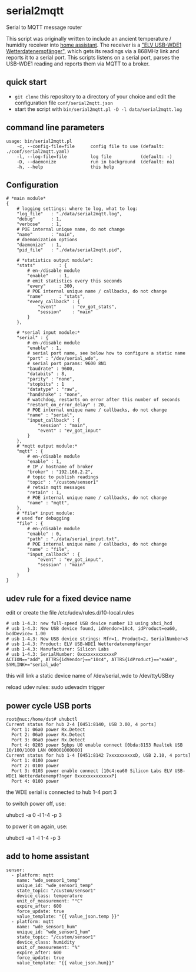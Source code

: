 # serial2mqtt

Serial to MQTT message router 

This script was originally written to include an ancient temperature / humidity receiver into [home assistant](https://www.home-assistant.io/).
The receiver is a ["ELV USB-WDE1 Wetterdatenempfänger"](https://de.elv.com/elv-usb-wetterdaten-empfaenger-usb-wde1-092030), which gets its readings via a 868MHz link and reports it to a serial port.
This scripts listens on a serial port, parses the USB-WDE1 reading and reports them via MQTT to a broker.

## quick start

* `git clone` this repository to a directory of your choice and edit the configuration file `conf/serial2mqtt.json`
* start the script with `bin/serial2mqtt.pl -D -l data/serial2mqtt.log`

## command line parameters

```
usage: bin/serial2mqtt.pl
    -c, --config-file=file      config file to use (default: ./conf/serial2mqtt.yaml)
    -l, --log-file=file         log file           (default: -)
    -D, --daemonize             run in background  (default: no)
    -h, --help                  this help
```

## Configuration

```
# *main module*
{
    # logging settings: where to log, what to log:
    "log_file"   : "./data/serial2mqtt.log",
    "debug"      : 1,
    "verbose"    : 1,
    # POE internal unique name, do not change
    "name"       : "main",
    # daemonization options
    "daemonize"  : 1,
    "pid_file"   : "./data/serial2mqtt.pid",

    # *statistics output module*:
    "stats"         : {
        # en-/disable module
        "enable"    : 1,
        # emit statistics every this seconds
        "every"     : 300,
        # POE internal unique name / callbacks, do not change
        "name"      : "stats",
        "every_callback" : {
            "event"      : "ev_got_stats",
            "session"    : "main"
        }
    },

    # *serial input module:*
    "serial" : {
        # en-/disable module
        "enable" : 1,
        # serial port name, see below how to configure a static name
        "port" : "/dev/serial_wde",
        # serial port params: 9600 8N1
        "baudrate" : 9600,
        "databits" : 8,
        "parity" : "none",
        "stopbits" : 1
        "datatype" : "raw",
        "handshake" : "none",
        # watchdog, restarts on error after this number of seconds
        "restart_on_error_delay" : 20,
        # POE internal unique name / callbacks, do not change
        "name" : "serial",
        "input_callback" : {
            "session" : "main",
            "event" : "ev_got_input"
        }
    },
    # *mqtt output module:*
    "mqtt" : {
        # en-/disable module
        "enable" : 1,
        # IP / hostname of broker
        "broker" : "192.168.2.2",
        # topic to publish readings
        "topic" : "/custom/sensor1"
        # retain mqtt messages
        "retain" : 1,
        # POE internal unique name / callbacks, do not change
        "name" : "mqtt",
    },
    # *file* input module:
    # used for debugging
    "file" : {
        # en-/disable module
        "enable" : 0,
        "path" : "./data/serial_input.txt",
        # POE internal unique name / callbacks, do not change
        "name" : "file",
        "input_callback" : {
            "event" : "ev_got_input",
            "session" : "main"
        }
    }
}
```

## udev rule for a fixed device name

edit or create the file /etc/udev/rules.d/10-local.rules

```
# usb 1-4.3: new full-speed USB device number 13 using xhci_hcd
# usb 1-4.3: New USB device found, idVendor=10c4, idProduct=ea60, bcdDevice= 1.00
# usb 1-4.3: New USB device strings: Mfr=1, Product=2, SerialNumber=3
# usb 1-4.3: Product: ELV USB-WDE1 Wetterdatenempfänger
# usb 1-4.3: Manufacturer: Silicon Labs
# usb 1-4.3: SerialNumber: 0xxxxxxxxxxxxxP
ACTION=="add", ATTRS{idVendor}=="10c4", ATTRS{idProduct}=="ea60", SYMLINK+="serial_wde"
```

this will link a static device name of /dev/serial_wde to /dev/ttyUSBxy

reload udev rules:
sudo udevadm trigger

## power cycle USB ports

```
root@nuc:/home/dst# uhubctl 
Current status for hub 2-4 [0451:8140, USB 3.00, 4 ports]
  Port 1: 06a0 power Rx.Detect
  Port 2: 06a0 power Rx.Detect
  Port 3: 06a0 power Rx.Detect
  Port 4: 0203 power 5gbps U0 enable connect [0bda:8153 Realtek USB 10/100/1000 LAN 000001000000]
Current status for hub 1-4 [0451:8142 7xxxxxxxxxxD, USB 2.10, 4 ports]
  Port 1: 0100 power
  Port 2: 0100 power
  Port 3: 0103 power enable connect [10c4:ea60 Silicon Labs ELV USB-WDE1 Wetterdatenempf?nger 0xxxxxxxxxxxxxP]
  Port 4: 0100 power
```

the WDE serial is connected to hub 1-4 port 3

to switch power off, use:

uhubctl -a 0 -l 1-4 -p 3

to power it on again, use:

uhubctl -a 1 -l 1-4 -p 3

## add to home assistant

```
sensor:
  - platform: mqtt
    name: "wde_sensor1_temp"
    unique_id: "wde_sensor1_temp"
    state_topic: "/custom/sensor1"
    device_class: temperature
    unit_of_measurement: "°C"
    expire_after: 600
    force_update: true
    value_template: "{{ value_json.temp }}"
  - platform: mqtt
    name: "wde_sensor1_hum"
    unique_id: "wde_sensor1_hum"
    state_topic: "/custom/sensor1"
    device_class: humidity
    unit_of_measurement: "%"
    expire_after: 600
    force_update: true
    value_template: "{{ value_json.hum}}"
```
